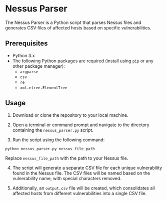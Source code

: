 # Nessus Parser

The Nessus Parser is a Python script that parses Nessus files and generates CSV files of affected hosts based on specific vulnerabilities.

## Prerequisites

- Python 3.x
- The following Python packages are required (install using `pip` or any other package manager):
    - `argparse`
    - `csv`
    - `re`
    - `xml.etree.ElementTree`

## Usage

1. Download or clone the repository to your local machine.

2. Open a terminal or command prompt and navigate to the directory containing the `nessus_parser.py` script.

3. Run the script using the following command:

```
python nessus_parser.py nessus_file_path

```

Replace `nessus_file_path` with the path to your Nessus file.

4. The script will generate a separate CSV file for each unique vulnerability found in the Nessus file. The CSV files will be named based on the vulnerability name, with special characters removed.

5. Additionally, an `output.csv` file will be created, which consolidates all affected hosts from different vulnerabilities into a single CSV file.
